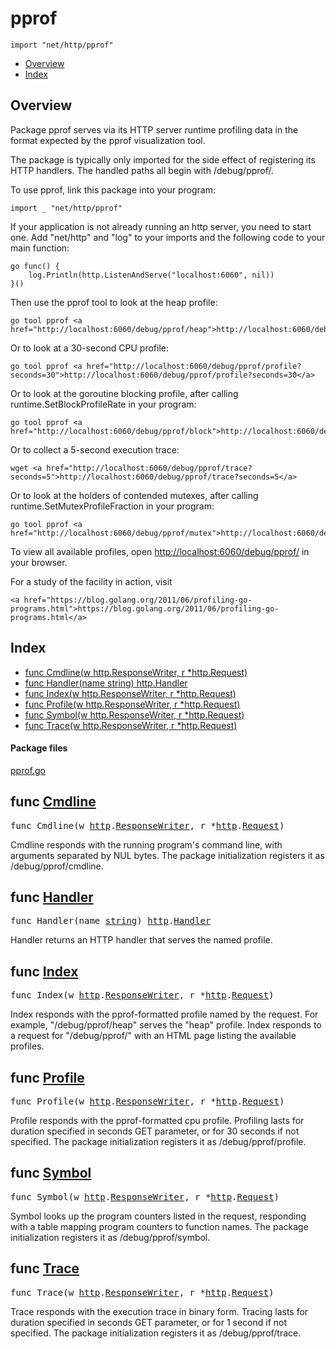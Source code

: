 

# pprof
`import "net/http/pprof"`

* [Overview](#pkg-overview)
* [Index](#pkg-index)

## <a id="pkg-overview">Overview</a>
Package pprof serves via its HTTP server runtime profiling data
in the format expected by the pprof visualization tool.

The package is typically only imported for the side effect of
registering its HTTP handlers.
The handled paths all begin with /debug/pprof/.

To use pprof, link this package into your program:


	import _ "net/http/pprof"

If your application is not already running an http server, you
need to start one. Add "net/http" and "log" to your imports and
the following code to your main function:


	go func() {
		log.Println(http.ListenAndServe("localhost:6060", nil))
	}()

Then use the pprof tool to look at the heap profile:


	go tool pprof <a href="http://localhost:6060/debug/pprof/heap">http://localhost:6060/debug/pprof/heap</a>

Or to look at a 30-second CPU profile:


	go tool pprof <a href="http://localhost:6060/debug/pprof/profile?seconds=30">http://localhost:6060/debug/pprof/profile?seconds=30</a>

Or to look at the goroutine blocking profile, after calling
runtime.SetBlockProfileRate in your program:


	go tool pprof <a href="http://localhost:6060/debug/pprof/block">http://localhost:6060/debug/pprof/block</a>

Or to collect a 5-second execution trace:


	wget <a href="http://localhost:6060/debug/pprof/trace?seconds=5">http://localhost:6060/debug/pprof/trace?seconds=5</a>

Or to look at the holders of contended mutexes, after calling
runtime.SetMutexProfileFraction in your program:


	go tool pprof <a href="http://localhost:6060/debug/pprof/mutex">http://localhost:6060/debug/pprof/mutex</a>

To view all available profiles, open <a href="http://localhost:6060/debug/pprof/">http://localhost:6060/debug/pprof/</a>
in your browser.

For a study of the facility in action, visit


	<a href="https://blog.golang.org/2011/06/profiling-go-programs.html">https://blog.golang.org/2011/06/profiling-go-programs.html</a>




## <a id="pkg-index">Index</a>
* [func Cmdline(w http.ResponseWriter, r *http.Request)](#Cmdline)
* [func Handler(name string) http.Handler](#Handler)
* [func Index(w http.ResponseWriter, r *http.Request)](#Index)
* [func Profile(w http.ResponseWriter, r *http.Request)](#Profile)
* [func Symbol(w http.ResponseWriter, r *http.Request)](#Symbol)
* [func Trace(w http.ResponseWriter, r *http.Request)](#Trace)




#### <a id="pkg-files">Package files</a>
[pprof.go](https://golang.org/src/net/http/pprof/pprof.go) 






## <a id="Cmdline">func</a> [Cmdline](https://golang.org/src/net/http/pprof/pprof.go?s=2316:2368#L73)
<pre>func Cmdline(w <a href="/pkg/net/http/">http</a>.<a href="/pkg/net/http/#ResponseWriter">ResponseWriter</a>, r *<a href="/pkg/net/http/">http</a>.<a href="/pkg/net/http/#Request">Request</a>)</pre>
Cmdline responds with the running program's
command line, with arguments separated by NUL bytes.
The package initialization registers it as /debug/pprof/cmdline.



## <a id="Handler">func</a> [Handler](https://golang.org/src/net/http/pprof/pprof.go?s=6833:6871#L211)
<pre>func Handler(name <a href="/pkg/builtin/#string">string</a>) <a href="/pkg/net/http/">http</a>.<a href="/pkg/net/http/#Handler">Handler</a></pre>
Handler returns an HTTP handler that serves the named profile.



## <a id="Index">func</a> [Index](https://golang.org/src/net/http/pprof/pprof.go?s=8810:8860#L254)
<pre>func Index(w <a href="/pkg/net/http/">http</a>.<a href="/pkg/net/http/#ResponseWriter">ResponseWriter</a>, r *<a href="/pkg/net/http/">http</a>.<a href="/pkg/net/http/#Request">Request</a>)</pre>
Index responds with the pprof-formatted profile named by the request.
For example, "/debug/pprof/heap" serves the "heap" profile.
Index responds to a request for "/debug/pprof/" with an HTML page
listing the available profiles.



## <a id="Profile">func</a> [Profile](https://golang.org/src/net/http/pprof/pprof.go?s=3453:3505#L106)
<pre>func Profile(w <a href="/pkg/net/http/">http</a>.<a href="/pkg/net/http/#ResponseWriter">ResponseWriter</a>, r *<a href="/pkg/net/http/">http</a>.<a href="/pkg/net/http/#Request">Request</a>)</pre>
Profile responds with the pprof-formatted cpu profile.
Profiling lasts for duration specified in seconds GET parameter, or for 30 seconds if not specified.
The package initialization registers it as /debug/pprof/profile.



## <a id="Symbol">func</a> [Symbol](https://golang.org/src/net/http/pprof/pprof.go?s=5606:5657#L164)
<pre>func Symbol(w <a href="/pkg/net/http/">http</a>.<a href="/pkg/net/http/#ResponseWriter">ResponseWriter</a>, r *<a href="/pkg/net/http/">http</a>.<a href="/pkg/net/http/#Request">Request</a>)</pre>
Symbol looks up the program counters listed in the request,
responding with a table mapping program counters to function names.
The package initialization registers it as /debug/pprof/symbol.



## <a id="Trace">func</a> [Trace](https://golang.org/src/net/http/pprof/pprof.go?s=4562:4612#L135)
<pre>func Trace(w <a href="/pkg/net/http/">http</a>.<a href="/pkg/net/http/#ResponseWriter">ResponseWriter</a>, r *<a href="/pkg/net/http/">http</a>.<a href="/pkg/net/http/#Request">Request</a>)</pre>
Trace responds with the execution trace in binary form.
Tracing lasts for duration specified in seconds GET parameter, or for 1 second if not specified.
The package initialization registers it as /debug/pprof/trace.








